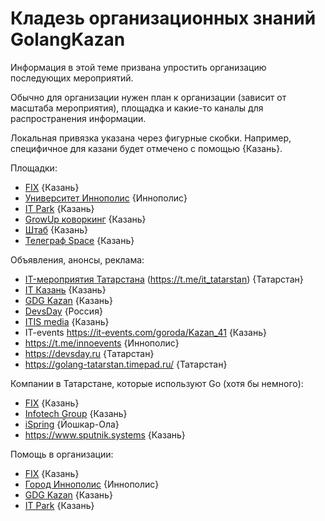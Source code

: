 # Кладезь организационных знаний GolangKazan

Информация в этой теме призвана упростить организацию последующих мероприятий.

Обычно для организации нужен план к организации (зависит от масштаба мероприятия), площадка и какие-то каналы для распространения информации.

Локальная привязка указана через фигурные скобки.
Например, специфичное для казани будет отмечено с помощью {Казань}.

Площадки:
- [FIX](vk.com/club56522030) {Казань}
- [Университет Иннополис](vk.com/club56385969) {Иннополис}
- [IT Park](vk.com/club60028089) {Казань}
- [GrowUp коворкинг](vk.com/club148083813) {Казань}
- [Штаб](vk.com/club89349504) {Казань}
- [Телеграф Space](vk.com/club23100932) {Казань}

Объявления, анонсы, реклама:
- [IT-мероприятия Татарстана](vk.com/club165738198) (https://t.me/it_tatarstan) {Татарстан}
- [IT Казань](vk.com/club89759727) {Казань}
- [GDG Kazan](vk.com/club119719934) {Казань}
- [DevsDay](vk.com/club172098156) {Россия}
- [ITIS media](vk.com/club153470393) {Казань}
- IT-events https://it-events.com/goroda/Kazan_41 {Казань}
- https://t.me/innoevents {Иннополис}
- https://devsday.ru {Татарстан}
- https://golang-tatarstan.timepad.ru/ {Татарстан}

Компании в Татарстане, которые используют Go (хотя бы немного):
- [FIX](vk.com/club56522030) {Казань}
- [Infotech Group](vk.com/club126640594) {Казань}
- [iSpring](vk.com/club32877529) {Йошкар-Ола}
- https://www.sputnik.systems {Казань}

Помощь в организации:
- [FIX](vk.com/club56522030) {Казань}
- [Город Иннополис](vk.com/club39826117) {Иннополис}
- [GDG Kazan](vk.com/club119719934) {Казань}
- [IT Park](vk.com/club60028089) {Казань}
